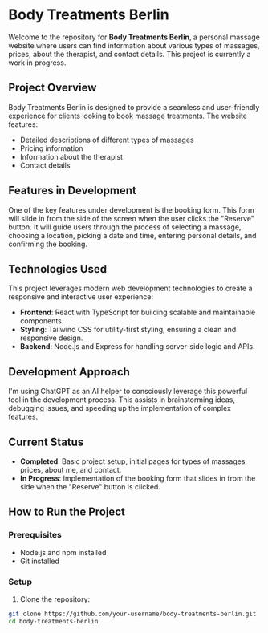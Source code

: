 # Body Treatments Berlin

Welcome to the repository for **Body Treatments Berlin**, a personal massage website where users can find information about various types of massages, prices, about the therapist, and contact details. This project is currently a work in progress.

## Project Overview

Body Treatments Berlin is designed to provide a seamless and user-friendly experience for clients looking to book massage treatments. The website features:

- Detailed descriptions of different types of massages
- Pricing information
- Information about the therapist
- Contact details

## Features in Development

One of the key features under development is the booking form. This form will slide in from the side of the screen when the user clicks the "Reserve" button. It will guide users through the process of selecting a massage, choosing a location, picking a date and time, entering personal details, and confirming the booking.

## Technologies Used

This project leverages modern web development technologies to create a responsive and interactive user experience:

- **Frontend**: React with TypeScript for building scalable and maintainable components.
- **Styling**: Tailwind CSS for utility-first styling, ensuring a clean and responsive design.
- **Backend**: Node.js and Express for handling server-side logic and APIs.

## Development Approach

I'm using ChatGPT as an AI helper to consciously leverage this powerful tool in the development process. This assists in brainstorming ideas, debugging issues, and speeding up the implementation of complex features.

## Current Status

- **Completed**: Basic project setup, initial pages for types of massages, prices, about me, and contact.
- **In Progress**: Implementation of the booking form that slides in from the side when the "Reserve" button is clicked.

## How to Run the Project

### Prerequisites

- Node.js and npm installed
- Git installed

### Setup

1. Clone the repository:

```bash
git clone https://github.com/your-username/body-treatments-berlin.git
cd body-treatments-berlin
